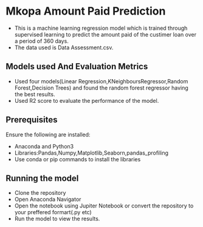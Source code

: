 # Mkopa Amount Paid  Prediction
- This is a machine learning regression model which is trained through supervised learning to predict the
  amount paid of the custimer loan over a period of 360 days.
- The data used is Data Assessment.csv.

## Models used And Evaluation Metrics
- Used four models(Linear Regression,KNeighboursRegressor,Random Forest,Decision Trees) and found 
the random forest regressor having the best results.
- Used R2 score to evaluate the performance of the model.
## Prerequisites
Ensure the following are installed:
- Anaconda and Python3
- Libraries:Pandas,Numpy,Matplotlib,Seaborn,pandas_profiling
- Use conda or pip commands to install the libraries
## Running the model
- Clone the repository
- Open Anaconda Navigator
- Open the notebook using Jupiter Notebook or convert the repository to your preffered formart(.py etc)
- Run the model to view the results.
